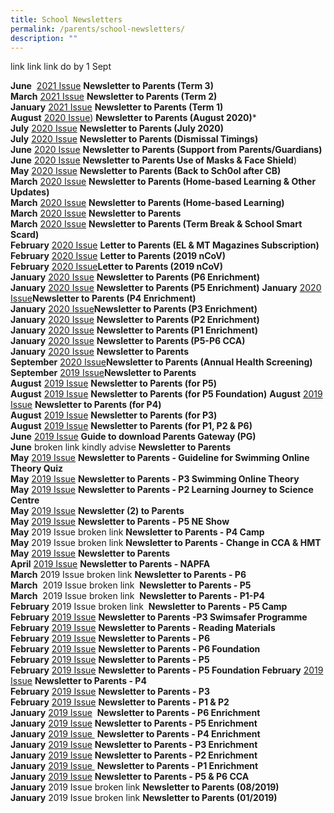 ```yaml
---
title: School Newsletters
permalink: /parents/school-newsletters/
description: ""
---
```

link link link do by 1 Sept

**June** 
[2021 Issue](/files/NKPS%20Newsletter%20Term%203_24%20Jun%202021.pdf)
**Newsletter to Parents (Term 3)**
**<br>March** [2021 Issue](/files/NKPS%20Newsletter%20Term%202.pdf)
**Newsletter to Parents (Term 2)**
<br>**January** [2021 Issue](/files/NKPS%20Newsletter%20NKPS202101%202.pdf)
**Newsletter to Parents (Term 1)**
<br>**August** [2020 Issue](/files/50-NKPS%20Newsletter_11%20Aug%202020.pdf)) **Newsletter to Parents (August 2020)***
<br>**July** [2020 Issue](/files/49_NKPS%20Newsletter_30%20Jul%202020.pdf) **Newsletter to Parents (July 2020)**
<br>**July** [2020 Issue](/files/048_2020%20_Dimissal%20Timings%20NKPS.pdf) **Newsletter to Parents (Dismissal Timings)**
<br>**June** [2020 Issue](/files/47_Support%20from%20Parents%20and%20Guardians%20in%20Keeping%20Schools%20Safe.pdf) **Newsletter to Parents (Support from Parents/Guardians)**
<br>**June** [2020 Issue](/files/43-Updated%20guidelines%20on%20use%20of%20masks%20and%20face%20shields%20in%20school.pdf) **Newsletter to Parents Use of Masks & Face Shield**)  
**May** [2020 Issue](/files/36%20-%20Letter%20to%20Parents%20_29%20March%202020_Home-%20Based%20Learning.pdf) **Newsletter to Parents (Back to Sch0ol after CB)**
**March** [2020 Issue](/files/38%20-%20Home-Based%20Learning%20and%20Other%20Updates.pdf) **Newsletter to Parents (Home-based Learning & Other Updates)**
<br>**March** [2020 Issue](/files/36%20-%20Letter%20to%20Parents%20_29%20March%202020_Home-%20Based%20Learning.pdf) **Newsletter to Parents (Home-based Learning)**
**March** [2020 Issue](/files/35_Letter%20to%20Parents%20_23%20March%202020.pdf) **Newsletter to Parents**
<br>**March** [2020 Issue](/files/32%20-%20NKPS%20Newsletter%20(Term%20break%20&%20Smart%20Card)_12%20Mar%202020.pdf) **Newsletter to Parents (Term Break & School Smart Scard)**
<br>**February** [2020 Issue](/files/26_%20EL%20&%20MTL%20Magazine%20Subscription%202020.pdf) **Letter to Parents (EL & MT Magazines Subscription)**
<br>**February** [2020 Issue](/files/24_Letter%20to%20Parents%20(2019-nCoV)(for%20P4-P6).pdf) **Letter to Parents (2019 nCoV)**
<br>**February** [2020 Issue](/files/22_Letter%20to%20Parents%20(2019-nCoV).pdf)**Letter to Parents (2019 nCoV)**
<br>**January** [2020 Issue](/files/08F%20P6%20-%20NKPS%20Enrichment%20Letter%202020.pdf) **Newsletter to Parents (P6 Enrichment)**
<br>**January** [2020 Issue](/files/08E%20P5%20-%20NKPS%20Enrichment%20Letter%202020.pdf) **Newsletter to Parents (P5 Enrichment)**
**January** [2020 Issue](/files/08D%20P4%20-%20NKPS%20Enrichment%20Letter%202020.pdf)**Newsletter to Parents (P4 Enrichment)**
<br>**January** [2020 Issue](/files/08C%20P3%20-%20NKPS%20Enrichment%20Letter%202020.pdf)**Newsletter to Parents (P3 Enrichment)**
<br>**January** [2020 Issue](/files/08B%20P2%20-%20NKPS%20Enrichment%20Letter%202020.pdf) **Newsletter to Parents (P2 Enrichment)**
<br>**January** [2020 Issue](/files/08A%20P1%20-%20NKPS%20Enrichment%20Letter%202020.pdf) **Newsletter to Parents (P1 Enrichment)**
<br>**January** [2020 Issue](/files/03-P5%20%20P6%20CCA%202020.pdf) **Newsletter to Parents (P5-P6 CCA)**
<br>**January** [2020 Issue](/files/01%20-%20NKPS%20Newsletter%201-2020%20(Jan).pdf) **Newsletter to Parents**
<br>**September** [2020 Issue](/files/75%20-%20School%20Health%20Screening%20Letter%202019.pdf)**Newsletter to Parents (Annual Health Screening)**
**September** [2019 Issue](/files/73_NKPS%20Newsletter%20to%20Parents.pdf)**Newsletter to Parents**
<br>**August** [2019 Issue](/files/70-%20NKPS%20Newsletter%20_P5.pdf) **Newsletter to Parents (for P5)**
<br>**August** [2019 Issue](/files/70-%20NKPS%20Newsletter%20_P5%20Foundation.pdf) **Newsletter to Parents (for P5 Foundation)**
**August** [2019 Issue](/files/70-%20NKPS%20Newsletter%20_P4.pdf) **Newsletter to Parents (for P4)**
<br>**August** [2019 Issue](/files/70-%20NKPS%20Newsletter%20_P3.pdf) **Newsletter to Parents (for P3)**
<br>**August** [2019 Issue](/files/70-%20NKPS%20Newsletter.pdf) **Newsletter to Parents (for P1, P2 & P6)**
<br>**June** [2019 Issue](/files/62_Parents%20Gateway%20Instructional%20Guide.pdf) **Guide to download Parents Gateway (PG)**
<br>**June** broken link kindly advise **Newsletter to Parents** 
<br>**May** [2019 Issue](/files/Guidelines%20For%20Students%20To%20Access%20SwimSafer%20Online%20Theory%20Quiz.pdf) **Newsletter to Parents - Guideline for Swimming Online Theory Quiz**
<br>**May** [2019 Issue](/files/59_P3%20Swimming%20Online%20Theory%20Instructions%202019.pdf) **Newsletter to Parents - P3 Swimming Online Theory**
**May** [2019 Issue](/files/55_P2%20Learning%20Journey%20to%20Science%20Centre.pdf) **Newsletter to Parents - P2 Learning Journey to Science Centre**
<br>**May** [2019 Issue](/files/54_Newsletter%20to%20Parents%2027%20May%202019.pdf) **Newsletter (2) to Parents** 
<br>**May** [2019 Issue](/files/53_NE%20Show%20Letter%20to%20Parents.pdf) **Newsletter to Parents - P5 NE Show**
<br>**May** 2019 Issue broken link **Newsletter to Parents - P4 Camp**
<br>**May** 2019 Issue broken link **Newsletter to Parents - Change in CCA & HMT**
<br>**May** [2019 Issue](/files/48_Newsletter_3%20May%202019.pdf) **Newsletter to Parents**
<br>**April** [2019 Issue](/files/41%20NAPFA%20letter%20to%20Parent%202019.pdf) **Newsletter to Parents - NAPFA** 
<br>**March** 2019 Issue broken link **Newsletter to Parents - P6**
<br>**March**  2019 Issue broken link  **Newsletter to Parents - P5**
<br>**March**  2019 Issue broken link  **Newsletter to Parents - P1-P4**
<br>**February** 2019 Issue broken link  **Newsletter to Parents - P5 Camp**
<br>**February** [2019 Issue](/files/33%20-%20P3%20Swimsafer.pdf) **Newsletter to Parents -P3 Swimsafer Programme**
<br>**February** [2019 Issue](/files/25%20-%20Reading%20Material%202019.pdf) **Newsletter to Parents - Reading Materials**
<br>**February** [2019 Issue](/files/24_NKPS%20Newsletter%20_P6.pdf) **Newsletter to Parents - P6**
<br>**February** [2019 Issue](/files/24_NKPS%20Newsletter%20_P6%20Foundation.pdf) **Newsletter to Parents - P6 Foundation**  
**February** [2019 Issue](/files/24_NKPS%20Newsletter%20_P5.pdf) **Newsletter to Parents - P5** 
<br>**February** [2019 Issue](/files/24_NKPS%20Newsletter%20_P5%20Foundation.pdf) **Newsletter to Parents - P5 Foundation**
**February** [2019 Issue](/files/24_NKPS%20Newsletter%20_P4.pdf) **Newsletter to Parents - P4**
<br>**February** [2019 Issue](/files/24_NKPS%20Newsletter%20_P3.pdf) **Newsletter to Parents - P3**
<br>**February** [2019 Issue](/files/24_NKPS%20Newsletter%20_P1%20&%20P2.pdf) **Newsletter to Parents - P1 & P2** 
<br>**January** [2019 Issue](/files/15%20-%20NKPS%20Enrichment%20Letter%202019%20-%20%20P6.pdf)  **Newsletter to Parents - P6 Enrichment**
<br>**January** [2019 Issue](/files/14%20-%20NKPS%20Enrichment%20Letter%202019%20-%20%20P5.pdf) **Newsletter to Parents - P5 Enrichment**
<br>**January** [2019 Issue ](/files/13%20-%20NKPS%20Enrichment%20Letter%202019%20-%20%20P4.pdf) **Newsletter to Parents - P4 Enrichment**
<br>**January** [2019 Issue](/files/12%20-%20NKPS%20Enrichment%20Letter%202019%20-%20%20P3.pdf) **Newsletter to Parents - P3 Enrichment**
<br>**January** [2019 Issue](/files/11%20-%20NKPS%20Enrichment%20Letter%202019%20-%20%20P2.pdf) **Newsletter to Parents - P2 Enrichment**
<br>**January** [2019 Issue ](/files/10%20-%20NKPS%20Enrichment%20Letter%202019%20-%20%20P1.pdf) **Newsletter to Parents - P1 Enrichment**
<br>**January** [2019 Issue](/files/09%20-%20P5%20&%20P6%20CCA%202019.pdf) **Newsletter to Parents - P5 & P6 CCA**
<br>**January** 2019 Issue broken link **Newsletter to Parents (08/2019)**
<br>**January** 2019 Issue broken link **Newsletter to Parents (01/2019)**